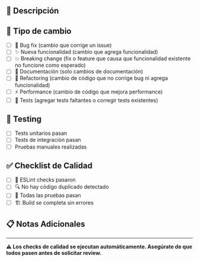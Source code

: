 ## 📝 Descripción

<!-- Describe brevemente los cambios realizados -->

## 🔄 Tipo de cambio

- [ ] 🐛 Bug fix (cambio que corrige un issue)
- [ ] ✨ Nueva funcionalidad (cambio que agrega funcionalidad)
- [ ] 💥 Breaking change (fix o feature que causa que funcionalidad existente no funcione como esperado)
- [ ] 📝 Documentación (solo cambios de documentación)
- [ ] 🎨 Refactoring (cambio de código que no corrige bug ni agrega funcionalidad)
- [ ] ⚡ Performance (cambio de código que mejora performance)
- [ ] 🧪 Tests (agregar tests faltantes o corregir tests existentes)

## 🧪 Testing

<!-- Describe las pruebas que realizaste -->

- [ ] Tests unitarios pasan
- [ ] Tests de integración pasan
- [ ] Pruebas manuales realizadas

## ✅ Checklist de Calidad

<!-- Este checklist se completa automáticamente por GitHub Actions -->

- [ ] 🧹 ESLint checks pasaron
- [ ] 🔍 No hay código duplicado detectado
- [ ] 🧪 Todas las pruebas pasan
- [ ] 🏗️ Build se completa sin errores

## 📋 Notas Adicionales

<!-- Cualquier información adicional que el reviewer deba saber -->

---

**⚠️ Los checks de calidad se ejecutan automáticamente. Asegúrate de que todos pasen antes de solicitar review.**